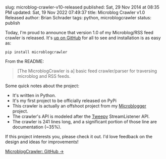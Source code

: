 slug: microblog-crawler-v10-released
published: Sat, 29 Nov 2014 at 08:35 PM
updated: Sat, 19 Nov 2022 07:49:37 
title: Microblog Crawler v1.0 Released
author: Brian Schrader
tags: python, microblogcrawler
status: publish

Today, I'm proud to announce that version 1.0 of my Microblog/RSS feed crawler is released. It's [up on GitHub][1] for all to see and installation is as easy as:

`pip install microblogcrawler`

[1]: https://github.com/Sonictherocketman/microblog_crawler

From the README:

> [The MicroblogCrawler is a] basic feed crawler/parser for traversing microblog and RSS feeds.

Some quick notes about the project:

- It's written in Python.
- It's my first project to be officially released on PyPi
- This crawler is actually an offshoot project from my [Microblogger][2] project. 
- The crawler's API is modeled after the [Tweepy][3] StreamListener API.
- The crawler is 241 lines long, and a significant portion of those line are documentation (~35%).

[2]: https://github.com/Sonictherocketman/Microblogger
[3]: https://github.com/tweepy/tweepy

If this project interests you, please check it out. I'd love feedback on the design and ideas for improvements!

[MicroblogCrawler: GitHub &#8594;](https://github.com/Sonictherocketman/microblog_crawler)